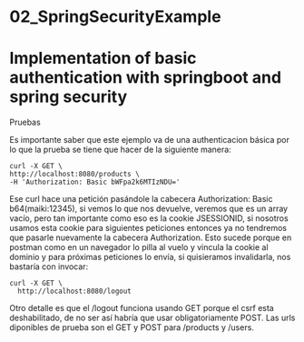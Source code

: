 # 02_SpringSecurityExample
# Implementation of basic authentication with springboot and spring security

Pruebas

Es importante saber que este ejemplo va de una authenticacion básica por lo que 
la prueba se tiene que hacer de la siguiente manera:
```
curl -X GET \
http://localhost:8080/products \
-H 'Authorization: Basic bWFpa2k6MTIzNDU='
```
Ese curl hace una petición pasándole la cabecera Authorization: Basic b64(maiki:12345), si vemos lo que nos devuelve, 
veremos que es un array vacío, pero tan importante como eso es la cookie JSESSIONID, 
si nosotros usamos esta cookie para siguientes peticiones entonces ya no tendremos que pasarle
nuevamente la cabecera Authorization. Esto sucede porque en postman como en un navegador lo pilla al vuelo y vincula 
la cookie al dominio y para próximas peticiones lo envía, si quisieramos invalidarla, nos bastaría con invocar:
```
curl -X GET \
  http://localhost:8080/logout
```
Otro detalle es que el /logout funciona usando GET porque el csrf esta deshabilitado, de no ser así habría que 
usar obligatoriamente POST.
Las urls diponibles de prueba son el GET y POST para /products y /users.